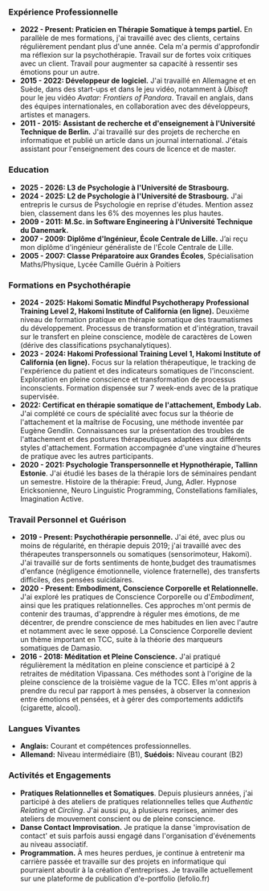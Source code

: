
### Expérience Professionnelle 
- **2022 - Present: Praticien en Thérapie Somatique à temps partiel.** En parallèle de mes formations, j'ai travaillé avec des clients, certains régulièrement pendant plus d'une année. Cela m'a permis d'approfondir ma réflexion sur la psychothérapie. Travail sur de fortes voix critiques avec un client. Travail pour augmenter sa capacité à ressentir ses émotions pour un autre.
- **2015 - 2022: Développeur de logiciel.** J'ai travaillé en Allemagne et en Suède, dans des start-ups et dans le jeu vidéo, notamment à *Ubisoft* pour le jeu vidéo *Avatar: Frontiers of Pandora*. Travail en anglais, dans des équipes internationales, en collaboration avec des développeurs, artistes et managers.
- **2011 - 2015:** **Assistant de recherche et d'enseignement à l'Université Technique de Berlin.** J'ai travaillé sur des projets de recherche en informatique et publié un article dans un journal international. J'étais assistant pour l'enseignement des cours de licence et de master. 
### Education
- **2025 - 2026: L3 de Psychologie à l'Université de Strasbourg.**
- **2024 - 2025: L2 de Psychologie à l'Université de Strasbourg.** J'ai entrepris le cursus de Psychologie en reprise d'études. Mention assez bien, classement dans les 6% des moyennes les plus hautes. 
- **2009 - 2011: M.Sc. in Software Engineering à l'Université Technique du Danemark.**
- **2007 - 2009: Diplôme d'Ingénieur, École Centrale de Lille.** J’ai reçu mon diplôme d'ingénieur généraliste de l'École Centrale de Lille.
- **2005 - 2007: Classe Préparatoire aux Grandes Écoles**, Spécialisation Maths/Physique, Lycée Camille Guérin à Poitiers
### Formations en Psychothérapie
- **2024 - 2025: Hakomi Somatic Mindful Psychotherapy Professional Training Level 2, Hakomi Institute of California (en ligne).** Deuxième niveau de formation pratique en thérapie somatique des traumatismes du développement. Processus de transformation et d'intégration, travail sur le transfert en pleine conscience, modèle de caractères de Lowen (dérive des classifications psychanalytiques).
- **2023 - 2024: Hakomi Professional Training Level 1, Hakomi Institute of California (en ligne).** Focus sur la relation thérapeutique, le tracking de l'expérience du patient et des indicateurs somatiques de l'inconscient. Exploration en pleine conscience et transformation de processus inconscients. Formation dispensée sur 7 week-ends avec de la pratique supervisée.
- **2022: Certificat en thérapie somatique de l'attachement, Embody Lab.** J'ai complété ce cours de spécialité avec focus sur la théorie de l'attachement et la maîtrise de Focusing, une méthode inventée par Eugène Gendlin. Connaissances sur la présentation des troubles de l'attachement et des postures thérapeutiques adaptées aux différents styles d'attachement. Formation accompagnée d'une vingtaine d'heures de pratique avec les autres participants.
- **2020 - 2021: Psychologie Transpersonnelle et Hypnothérapie, Tallinn Estonie**. J'ai étudié les bases de la thérapie lors de séminaires pendant un semestre. Histoire de la thérapie: Freud, Jung, Adler. Hypnose Ericksonienne, Neuro Linguistic Programming, Constellations familiales, Imagination Active.
### Travail Personnel et Guérison
-  **2019 - Present: Psychothérapie personnelle.** J'ai été, avec plus ou moins de régularité, en thérapie depuis 2019; j'ai travaillé avec des thérapeutes transpersonnels ou somatiques (sensorimoteur, Hakomi). J'ai travaillé sur de forts sentiments de honte,budget des traumatismes d'enfance (négligence émotionnelle, violence fraternelle), des transferts difficiles, des pensées suicidaires.
- **2020 - Present: Embodiment, Conscience Corporelle et Relationnelle.** J'ai exploré les pratiques de Conscience Corporelle ou d'*Embodiment*, ainsi que les pratiques relationnelles. Ces approches m'ont permis de contenir des traumas, d'apprendre à réguler mes émotions, de me décentrer, de prendre conscience de mes habitudes en lien avec l'autre et notamment avec le sexe opposé. La Conscience Corporelle devient un thème important en TCC, suite à la théorie des marqueurs somatiques de Damasio.
- **2016 - 2018: Méditation et Pleine Conscience.** J'ai pratiqué régulièrement la méditation en pleine conscience et participé à 2 retraites de méditation Vipassana. Ces méthodes sont à l'origine de la pleine conscience de la troisième vague de la TCC. Elles m'ont appris à prendre du recul par rapport à mes pensées, à observer la connexion entre émotions et pensées, et à gérer des comportements addictifs (cigarette, alcool).
### Langues Vivantes 
- **Anglais:** Courant et compétences professionnelles.
- **Allemand:** Niveau intermédiaire (B1), **Suédois:** Niveau courant (B2)
### Activités et Engagements
- **Pratiques Relationnelles et Somatiques**. Depuis plusieurs années, j'ai participé à des ateliers de pratiques relationnelles telles que *Authentic Relating* et *Circling*. J'ai aussi pu, à plusieurs reprises, animer des ateliers de mouvement conscient ou de pleine conscience.
- **Danse Contact Improvisation.** Je pratique la danse 'improvisation de contact' et suis parfois aussi engagé dans l'organisation d'événements au niveau associatif.
- **Programmation.** À mes heures perdues, je continue à entretenir ma carrière passée et travaille sur des projets en informatique qui pourraient aboutir à la création d'entreprises. Je travaille actuellement sur une plateforme de publication d'e-portfolio (lefolio.fr)